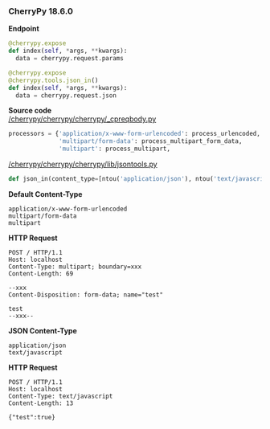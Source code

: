 ### CherryPy 18.6.0

**Endpoint**
```py
@cherrypy.expose
def index(self, *args, **kwargs):
  data = cherrypy.request.params

@cherrypy.expose
@cherrypy.tools.json_in()
def index(self, *args, **kwargs):
  data = cherrypy.request.json
```

**Source code**  
[/cherrypy/cherrypy/cherrypy/_cpreqbody.py](https://github.com/cherrypy/cherrypy/blob/05ee11a96940817e471cce3675ac1fb1810f11e8/cherrypy/_cpreqbody.py#L392-L395)
```py
processors = {'application/x-www-form-urlencoded': process_urlencoded,
              'multipart/form-data': process_multipart_form_data,
              'multipart': process_multipart,
```
[/cherrypy/cherrypy/cherrypy/lib/jsontools.py](https://github.com/cherrypy/cherrypy/blob/05ee11a96940817e471cce3675ac1fb1810f11e8/cherrypy/lib/jsontools.py#L16)
```py
def json_in(content_type=[ntou('application/json'), ntou('text/javascript')],
```

**Default Content-Type**
```
application/x-www-form-urlencoded
multipart/form-data
multipart
```

**HTTP Request**
```
POST / HTTP/1.1
Host: localhost
Content-Type: multipart; boundary=xxx
Content-Length: 69

--xxx
Content-Disposition: form-data; name="test"

test
--xxx--
```

**JSON Content-Type**
```
application/json
text/javascript
```

**HTTP Request**
```http
POST / HTTP/1.1
Host: localhost
Content-Type: text/javascript
Content-Length: 13

{"test":true}
```